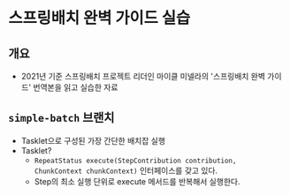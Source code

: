 # 스프링배치 완벽 가이드 실습
## 개요
- 2021년 기준 스프링배치 프로젝트 리더인 마이클 미넬라의 '스프링배치 완벽 가이드' 번역본을 읽고 실습한 자료

## `simple-batch` 브랜치
- Tasklet으로 구성된 가장 간단한 배치잡 실행
- Tasklet?
    - `RepeatStatus execute(StepContribution contribution, ChunkContext chunkContext)` 인터페이스를 갖고 있다.
    - Step의 최소 실행 단위로 execute 메서드를 반복해서 실행한다.

